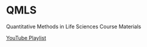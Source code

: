 # QMLS
Quantitative Methods in Life Sciences Course Materials

[YouTube Playlist](https://www.youtube.com/playlist?list=PLeIk-G-wZpqyys1lUuWQDxeMQA1ICncmH)
